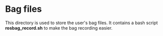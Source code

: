 # Bag files

This directory is used to store the user's bag files. It contains a bash script **rosbag_record.sh** to make the bag recording easier.
